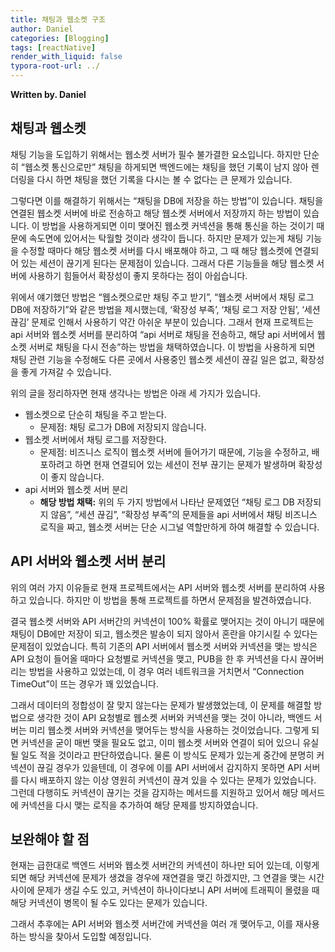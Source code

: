 ```yaml
---
title: 채팅과 웹소켓 구조
author: Daniel
categories: [Blogging]
tags: [reactNative]
render_with_liquid: false
typora-root-url: ../
---
```


**Written by. Daniel**

## 채팅과 웹소켓

채팅 기능을 도입하기 위해서는 웹소켓 서버가 필수 불가결한 요소입니다. 하지만 단순히 “웹소켓 통신으로만” 채팅을 하게되면 백엔드에는 채팅을 했던 기록이 남지 않아 렌더링을 다시 하면 채팅을 했던 기록을 다시는 볼 수 없다는 큰 문제가 있습니다.

그렇다면 이를 해결하기 위해서는 “채팅을 DB에 저장을 하는 방법”이 있습니다. 채팅을 연결된 웹소켓 서버에 바로 전송하고 해당 웹소켓 서버에서 저장까지 하는 방법이 있습니다. 이 방법을 사용하게되면 이미 맺어진 웹소켓 커넥션을 통해 통신을 하는 것이기 때문에 속도면에 있어서는 탁월할 것이라 생각이 듭니다.
하지만 문제가 있는게 채팅 기능을 수정할 때마다 해당 웹소켓 서버를 다시 배포해야 하고, 그 때 해당 웹소켓에 연결되어 있는 세션이 끊기게 된다는 문제점이 있습니다. 그래서 다른 기능들을 해당 웹소켓 서버에 사용하기 힘들어서 확장성이 좋지 못하다는 점이 아쉽습니다.

위에서 얘기했던 방법은 “웹소켓으로만 채팅 주고 받기”, “웹소켓 서버에서 채팅 로그 DB에 저장하기”와 같은 방법을 제시했는데, ‘확장성 부족’, ‘채팅 로그 저장 안됨’, ‘세션 끊김’ 문제로 인해서 사용하기 약간 아쉬운 부분이 있습니다.
그래서 현재 프로젝트는 api 서버와 웹소켓 서버를 분리하여 “api 서버로 채팅을 전송하고, 해당 api 서버에서 웹소켓 서버로 채팅을 다시 전송”하는 방법을 채택하였습니다. 이 방법을 사용하게 되면 채팅 관련 기능을 수정해도 다른 곳에서 사용중인 웹소켓 세션이 끊길 일은 없고, 확장성을 좋게 가져갈 수 있습니다.

위의 글을 정리하자면 현재 생각나는 방법은 아래 세 가지가 있습니다.

- 웹소켓으로 단순히 채팅을 주고 받는다.
    - 문제점: 채팅 로그가 DB에 저장되지 않습니다.
- 웹소켓 서버에서 채팅 로그를 저장한다.
    - 문제점: 비즈니스 로직이 웹소켓 서버에 들어가기 때문에, 기능을 수정하고, 배포하려고 하면 현재 연결되어 있는 세션이 전부 끊기는 문제가 발생하며 확장성이 좋지 않습니다.
- api 서버와 웹소켓 서버 분리
    - **해당 방법 채택:** 위의 두 가지 방법에서 나타난 문제였던 “채팅 로그 DB 저장되지 않음”, “세션 끊김”, “확장성 부족”의 문제들을 api 서버에서 채팅 비즈니스 로직을 짜고, 웹소켓 서버는 단순 시그널 역할만하게 하여 해결할 수 있습니다.

## API 서버와 웹소켓 서버 분리

위의 여러 가지 이유들로 현재 프로젝트에서는 API 서버와 웹소켓 서버를 분리하여 사용하고 있습니다.
하지만 이 방법을 통해 프로젝트를 하면서 문제점을 발견하였습니다.

결국 웹소켓 서버와 API 서버간의 커넥션이 100% 확률로 맺어지는 것이 아니기 때문에 채팅이 DB에만 저장이 되고, 웹소켓은 발송이 되지 않아서 혼란을 야기시킬 수 있다는 문제점이 있었습니다. 특히 기존의 API 서버에서 웹소켓 서버와 커넥션을 맺는 방식은 API 요청이 들어올 때마다 요청별로 커넥션을 맺고, PUB을 한 후 커넥션을 다시 끊어버리는 방법을 사용하고 있었는데, 이 경우 여러 네트워크을 거치면서 “Connection TimeOut”이 뜨는 경우가 꽤 있었습니다.

그래서 데이터의 정합성이 잘 맞지 않는다는 문제가 발생했었는데, 이 문제를 해결할 방법으로 생각한 것이 API 요청별로 웹소켓 서버와 커넥션을 맺는 것이 아니라, 백엔드 서버는 미리 웹소켓 서버와 커넥션을 맺어두는 방식을 사용하는 것이었습니다. 그렇게 되면 커넥션을 굳이 매번 맺을 필요도 없고, 이미 웹소켓 서버와 연결이 되어 있으니 유실될 일도 적을 것이라고 판단하였습니다.
물론 이 방식도 문제가 있는게 중간에 분명히 커넥션이 끊길 경우가 있을텐데, 이 경우에 이를 API 서버에서 감지하지 못하면 API 서버를 다시 배포하지 않는 이상 영원히 커넥션이 끊겨 있을 수 있다는 문제가 있었습니다. 그런데 다행히도 커넥션이 끊기는 것을 감지하는 메서드를 지원하고 있어서 해당 메서드에 커넥션을 다시 맺는 로직을 추가하여 해당 문제를 방지하였습니다.

## 보완해야 할 점

현재는 급한대로 백엔드 서버와 웹소켓 서버간의 커넥션이 하나만 되어 있는데, 이렇게 되면 해당 커넥션에 문제가 생겼을 경우에 재연결을 맺긴 하겠지만, 그 연결을 맺는 시간 사이에 문제가 생길 수도 있고, 커넥션이 하나이다보니 API 서버에 트래픽이 몰렸을 때 해당 커넥션이 병목이 될 수도 있다는 문제가 있습니다.

그래서 추후에는 API 서버와 웹소켓 서버간에 커넥션을 여러 개 맺어두고, 이를 재사용하는 방식을 찾아서 도입할 예정입니다.